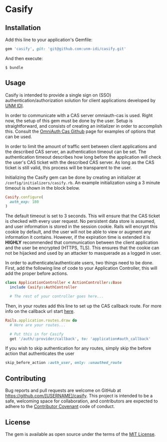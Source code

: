 # Casify


## Installation

Add this line to your application's Gemfile:

```ruby
gem 'casify', git: 'git@github.com:unm-idi/casify.git'
```

And then execute:

    $ bundle


## Usage

Casify is intended to provide a single sign on (SSO) authentication/authorization solution for client applications developed by [UNM IDI](http://idi.unm.edu).

In order to communicate with a CAS server omniauth-cas is used. Right now, the setup of this gem must be done by the user. Setup is straightforward, and consists of creating an initializer in order to accomplish this. Consult the [OmniAuth Cas Github](https://github.com/dlindahl/omniauth-cas) page for examples of options that can be used.

In order to limit the amount of traffic sent between client applications and the described CAS server, an authentication timeout can be set. The authentication timeout describes how long before the application will check the user's CAS ticket with the described CAS server. As long as the CAS ticket is still valid, this process will be transparent to the user.

Initializing the Casify gem can be done by creating an initializer at `/config/initializers/casify.rb`. An example initialization using a 3 minute timeout is shown in the block below.

```ruby
Casify.configure(
  auth_exp: 180
)
```

The default timeout is set to 3 seconds. This will ensure that the CAS ticket is checked with every user request. No persistent data store is assumed, and user information is stored in the session cookie. Rails will encrypt this cookie by default, and the user will not be able to view or augment any information it contains. However, if the expiration time is extended it is **HIGHLY** recommended that communication between the client application and the user be encrypted (HTTPS, TLS). This ensures that the cookie can not be hijacked and used by an attacker to masquerade as a logged in user.

In order to authenticate/authenticate users, two things need to be done. First, add the following line of code to your Application Controller, this will add the proper before actions.

```ruby
class ApplicationController < ActionController::Base
  include Casify::AuthController

  # The rest of your controller goes here...
```

Then, in your routes add this line to set up the CAS callback route. For more info on the callback url start [here](https://github.com/dlindahl/omniauth-cas).

```ruby
Rails.application.routes.draw do
  # Here are your routes...

  # Put this in for Casify
  get '/auth/:provider/callback', to: 'application#auth_callback'
```

If you wish to skip authentication for any routes, simply skip the before action that authenticates the user

```ruby
skip_before_action :auth_user, only: :unauthed_route
```



## Contributing

Bug reports and pull requests are welcome on GitHub at https://github.com/[USERNAME]/casify. This project is intended to be a safe, welcoming space for collaboration, and contributors are expected to adhere to the [Contributor Covenant](http://contributor-covenant.org) code of conduct.


## License

The gem is available as open source under the terms of the [MIT License](http://opensource.org/licenses/MIT).
